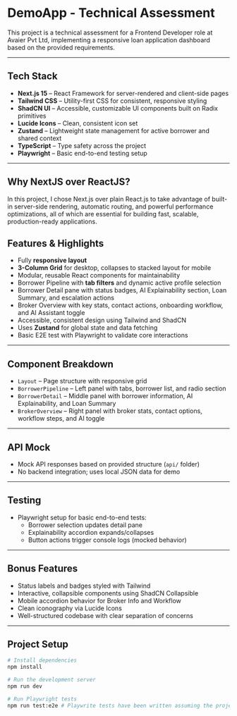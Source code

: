 #  DemoApp - Technical Assessment

This project is a technical assessment for a Frontend Developer role at Avaier Pvt Ltd, implementing a responsive loan application dashboard based on the provided requirements.

---

##  Tech Stack

- **Next.js 15** – React Framework for server-rendered and client-side pages
- **Tailwind CSS** – Utility-first CSS for consistent, responsive styling
- **ShadCN UI** – Accessible, customizable UI components built on Radix primitives
- **Lucide Icons** – Clean, consistent icon set
- **Zustand** – Lightweight state management for active borrower and shared context
- **TypeScript** – Type safety across the project
- **Playwright** – Basic end-to-end testing setup

---

##  Why NextJS over ReactJS?

In this project, I chose Next.js over plain React.js to take advantage of built-in server-side rendering, automatic routing, and powerful performance optimizations, all of which are essential for building fast, scalable, production-ready applications.

##  Features & Highlights

- Fully **responsive layout**
- **3-Column Grid** for desktop, collapses to stacked layout for mobile
- Modular, reusable React components for maintainability
- Borrower Pipeline with **tab filters** and dynamic active profile selection
- Borrower Detail pane with status badges, AI Explainability section, Loan Summary, and escalation actions
- Broker Overview with key stats, contact actions, onboarding workflow, and AI Assistant toggle
- Accessible, consistent design using Tailwind and ShadCN
- Uses **Zustand** for global state and data fetching
- Basic E2E test with Playwright to validate core interactions

---

##  Component Breakdown

- `Layout` – Page structure with responsive grid  
- `BorrowerPipeline` – Left panel with tabs, borrower list, and radio section  
- `BorrowerDetail` – Middle panel with borrower information, AI Explainability, and Loan Summary  
- `BrokerOverview` – Right panel with broker stats, contact options, workflow steps, and AI toggle

---

##  API Mock

- Mock API responses based on provided structure (`api/` folder)  
- No backend integration; uses local JSON data for demo  

---

##  Testing

- Playwright setup for basic end-to-end tests:  
  - Borrower selection updates detail pane  
  - Explainability accordion expands/collapses  
  - Button actions trigger console logs (mocked behavior)  

---

##  Bonus Features

- Status labels and badges styled with Tailwind  
- Interactive, collapsible components using ShadCN Collapsible 
- Mobile accordion behavior for Broker Info and Workflow  
- Clean iconography via Lucide Icons  
- Well-structured codebase with clear separation of concerns  

---

##  Project Setup

```bash
# Install dependencies
npm install

# Run the development server
npm run dev

# Run Playwright tests
npm run test:e2e # Playwrite tests have been written assuming the project run on "http://localhost:3000"
```
